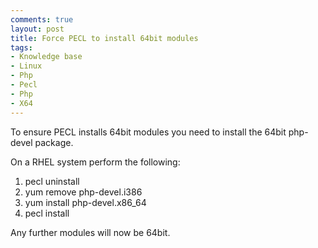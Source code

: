 ```yaml
---
comments: true
layout: post
title: Force PECL to install 64bit modules
tags:
- Knowledge base
- Linux
- Php
- Pecl
- Php
- X64
---
```


To ensure PECL installs 64bit modules you need to install the 64bit php-devel package.

On a RHEL system perform the following:
1) pecl uninstall 
2) yum remove php-devel.i386
3) yum install php-devel.x86_64
4) pecl install 

Any further modules will now be 64bit.
